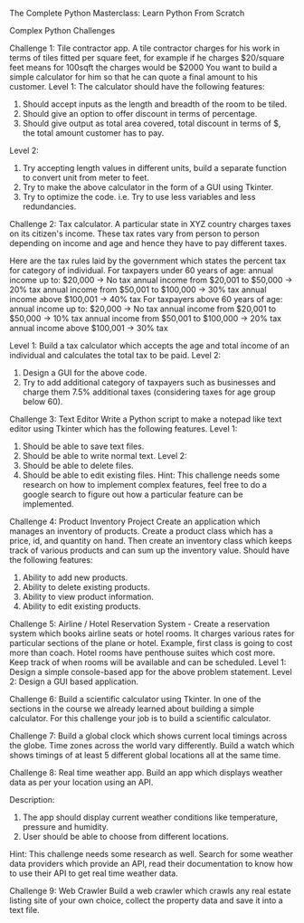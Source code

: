 The Complete Python Masterclass: Learn Python From Scratch

Complex Python Challenges


Challenge 1: Tile contractor app.
A tile contractor charges for his work in terms of tiles fitted per square feet, for example if he charges $20/square feet means for 100sqft the charges would be $2000 You want to build a simple calculator for him so that he can quote a final amount to his customer.
Level 1:
The calculator should have the following features:
1. Should accept inputs as the length and breadth of the room to be tiled.
2. Should give an option to offer discount in terms of percentage.
3. Should give output as total area covered, total discount in terms of $, the total amount customer has to pay.

Level 2:
1. Try accepting length values in different units, build a separate function to convert unit from meter to feet.
2. Try to make the above calculator in the form of a GUI using Tkinter.
3. Try to optimize the code. i.e. Try to use less variables and less redundancies.

Challenge 2: Tax calculator.
A particular state in XYZ country charges taxes on its citizen's income. These tax rates vary from person to person depending on income and age and hence they have to pay different taxes.

Here are the tax rules laid by the government which states the percent tax for category of individual.
For taxpayers under 60 years of age:
annual income up to: $20,000 -> No tax
annual income from $20,001 to $50,000 -> 20% tax
annual income from $50,001 to $100,000 -> 30% tax
annual income above $100,001 -> 40% tax
For taxpayers above 60 years of age:
annual income up to: $20,000 -> No tax
annual income from $20,001 to $50,000 -> 10% tax
annual income from $50,001 to $100,000 -> 20% tax
annual income above $100,001 -> 30% tax

Level 1:
Build a tax calculator which accepts the age and total income of an individual and calculates the total tax to be paid.
Level 2:
1. Design a GUI for the above code.
2. Try to add additional category of taxpayers such as businesses and charge them 7.5% additional taxes (considering taxes for age group below 60).

Challenge 3: Text Editor
Write a Python script to make a notepad like text editor using Tkinter which has the following features.
Level 1:
1. Should be able to save text files.
2. Should be able to write normal text.
Level 2:
1. Should be able to delete files.
2. Should be able to edit existing files.
Hint: This challenge needs some research on how to implement complex features, feel free to do a google search to figure out how a particular feature can be implemented.


Challenge 4: Product Inventory Project
Create an application which manages an inventory of products. Create a product class which has a price, id, and quantity on hand. Then create an inventory class which keeps track of various products and can sum up the inventory value. Should have the following features:
1. Ability to add new products.
2. Ability to delete existing products.
3. Ability to view product information.
4. Ability to edit existing products.


Challenge 5: Airline / Hotel Reservation System -
Create a reservation system which books airline seats or hotel rooms. It charges various rates for particular sections of the plane or hotel. Example, first class is going to cost more than coach. Hotel rooms have penthouse suites which cost more. Keep track of when rooms will be available and can be scheduled.
Level 1: Design a simple console-based app for the above problem statement.
Level 2: Design a GUI based application.


Challenge 6: Build a scientific calculator using Tkinter.
In one of the sections in the course we already learned about building a simple calculator. For this challenge your job is to build a scientific calculator.


Challenge 7: Build a global clock which shows current local timings across the globe.
Time zones across the world vary differently. Build a watch which shows timings of at least 5 different global locations all at the same time.


Challenge 8: Real time weather app.
Build an app which displays weather data as per your location using an API.

Description:
1. The app should display current weather conditions like temperature, pressure and humidity. 
2. User should be able to choose from different locations.

Hint: This challenge needs some research as well. Search for some weather data providers which provide an API, read their documentation to know how to use their API to get real time weather data.


Challenge 9: Web Crawler
Build a web crawler which crawls any real estate listing site of your own choice, collect the property data and save it into a text file.
